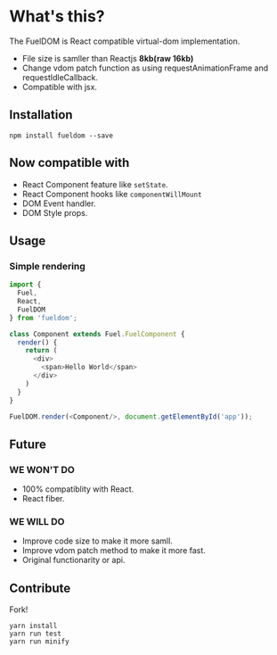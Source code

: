 # What's this?

The FuelDOM is React compatible virtual-dom implementation.

* File size is samller than Reactjs **8kb(raw 16kb)**
* Change vdom patch function as using requestAnimationFrame and requestIdleCallback.
* Compatible with jsx.

## Installation

```shell
npm install fueldom --save
```

## Now compatible with

* React Component feature like `setState`.
* React Component hooks like `componentWillMount`
* DOM Event handler.
* DOM Style props.

## Usage

### Simple rendering

```javascript
import {
  Fuel,
  React,
  FuelDOM
} from 'fueldom';

class Component extends Fuel.FuelComponent {
  render() {
    return (
      <div>
        <span>Hello World</span>
      </div>
    )
  }
}

FuelDOM.render(<Component/>, document.getElementById('app'));
```

## Future

### WE WON'T DO

* 100% compatiblity with React.
* React fiber.

### WE WILL DO

* Improve code size to make it more samll.
* Improve vdom patch method to make it more fast.
* Original functionarity or api.

## Contribute

Fork!

```
yarn install
yarn run test
yarn run minify
```
